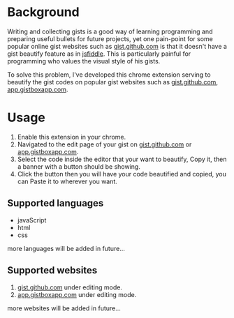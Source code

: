 # Background
Writing and collecting gists is a good way of learning programming and preparing useful bullets for future projects, yet one pain-point for some popular online gist websites such as [gist.github.com](https://gist.github.com/) is that it doesn't have a gist beautify feature as in [jsfiddle](https://jsfiddle.net). This is particularly painful for programming who values the visual style of his gists.

To solve this problem, I've developed this chrome extension serving to beautify the gist codes on popular gist websites such as [gist.github.com](https://gist.github.com/), [app.gistboxapp.com](https://app.gistboxapp.com/).

# Usage
1. Enable this extension in your chrome.
2. Navigated to the edit page of your gist on [gist.github.com](https://gist.github.com/) or [app.gistboxapp.com](https://app.gistboxapp.com/).
3. Select the code inside the editor that your want to beautify, Copy it, then a banner with a button should be showing.
4. Click the button then you will have your code beautified and copied, you can Paste it to wherever you want.

## Supported languages
* javaScript
* html
* css

more languages will be added in future...

## Supported websites
1. [gist.github.com](https://gist.github.com/) under editing mode.
2. [app.gistboxapp.com](https://app.gistboxapp.com/) under editing mode.

more websites will be added in future...

